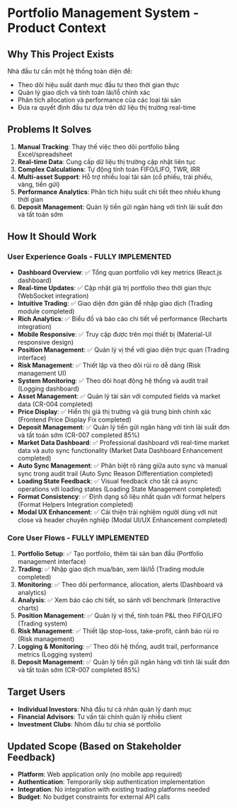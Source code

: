 # Portfolio Management System - Product Context

## Why This Project Exists
Nhà đầu tư cần một hệ thống toàn diện để:
- Theo dõi hiệu suất danh mục đầu tư theo thời gian thực
- Quản lý giao dịch và tính toán lãi/lỗ chính xác
- Phân tích allocation và performance của các loại tài sản
- Đưa ra quyết định đầu tư dựa trên dữ liệu thị trường real-time

## Problems It Solves
1. **Manual Tracking**: Thay thế việc theo dõi portfolio bằng Excel/spreadsheet
2. **Real-time Data**: Cung cấp dữ liệu thị trường cập nhật liên tục
3. **Complex Calculations**: Tự động tính toán FIFO/LIFO, TWR, IRR
4. **Multi-asset Support**: Hỗ trợ nhiều loại tài sản (cổ phiếu, trái phiếu, vàng, tiền gửi)
5. **Performance Analytics**: Phân tích hiệu suất chi tiết theo nhiều khung thời gian
6. **Deposit Management**: Quản lý tiền gửi ngân hàng với tính lãi suất đơn và tất toán sớm

## How It Should Work
### User Experience Goals - **FULLY IMPLEMENTED**
- **Dashboard Overview**: ✅ Tổng quan portfolio với key metrics (React.js dashboard)
- **Real-time Updates**: ✅ Cập nhật giá trị portfolio theo thời gian thực (WebSocket integration)
- **Intuitive Trading**: ✅ Giao diện đơn giản để nhập giao dịch (Trading module completed)
- **Rich Analytics**: ✅ Biểu đồ và báo cáo chi tiết về performance (Recharts integration)
- **Mobile Responsive**: ✅ Truy cập được trên mọi thiết bị (Material-UI responsive design)
- **Position Management**: ✅ Quản lý vị thế với giao diện trực quan (Trading interface)
- **Risk Management**: ✅ Thiết lập và theo dõi rủi ro dễ dàng (Risk management UI)
- **System Monitoring**: ✅ Theo dõi hoạt động hệ thống và audit trail (Logging dashboard)
- **Asset Management**: ✅ Quản lý tài sản với computed fields và market data (CR-004 completed)
- **Price Display**: ✅ Hiển thị giá thị trường và giá trung bình chính xác (Frontend Price Display Fix completed)
- **Deposit Management**: ✅ Quản lý tiền gửi ngân hàng với tính lãi suất đơn và tất toán sớm (CR-007 completed 85%)
- **Market Data Dashboard**: ✅ Professional dashboard với real-time market data và auto sync functionality (Market Data Dashboard Enhancement completed)
- **Auto Sync Management**: ✅ Phân biệt rõ ràng giữa auto sync và manual sync trong audit trail (Auto Sync Reason Differentiation completed)
- **Loading State Feedback**: ✅ Visual feedback cho tất cả async operations với loading states (Loading State Management completed)
- **Format Consistency**: ✅ Định dạng số liệu nhất quán với format helpers (Format Helpers Integration completed)
- **Modal UX Enhancement**: ✅ Cải thiện trải nghiệm người dùng với nút close và header chuyên nghiệp (Modal UI/UX Enhancement completed)

### Core User Flows - **FULLY IMPLEMENTED**
1. **Portfolio Setup**: ✅ Tạo portfolio, thêm tài sản ban đầu (Portfolio management interface)
2. **Trading**: ✅ Nhập giao dịch mua/bán, xem lãi/lỗ (Trading module completed)
3. **Monitoring**: ✅ Theo dõi performance, allocation, alerts (Dashboard và analytics)
4. **Analysis**: ✅ Xem báo cáo chi tiết, so sánh với benchmark (Interactive charts)
5. **Position Management**: ✅ Quản lý vị thế, tính toán P&L theo FIFO/LIFO (Trading system)
6. **Risk Management**: ✅ Thiết lập stop-loss, take-profit, cảnh báo rủi ro (Risk management)
7. **Logging & Monitoring**: ✅ Theo dõi hệ thống, audit trail, performance metrics (Logging system)
8. **Deposit Management**: ✅ Quản lý tiền gửi ngân hàng với tính lãi suất đơn và tất toán sớm (CR-007 completed 85%)

## Target Users
- **Individual Investors**: Nhà đầu tư cá nhân quản lý danh mục
- **Financial Advisors**: Tư vấn tài chính quản lý nhiều client
- **Investment Clubs**: Nhóm đầu tư chia sẻ portfolio

## Updated Scope (Based on Stakeholder Feedback)
- **Platform**: Web application only (no mobile app required)
- **Authentication**: Temporarily skip authentication implementation
- **Integration**: No integration with existing trading platforms needed
- **Budget**: No budget constraints for external API calls
